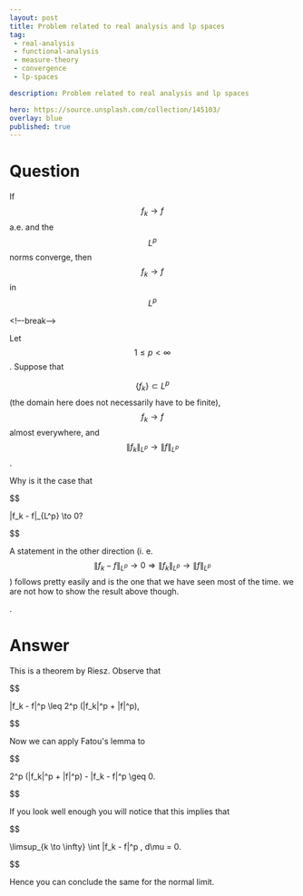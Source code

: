 ```yaml
---
layout: post
title: Problem related to real analysis and lp spaces
tag:
 - real-analysis
 - functional-analysis
 - measure-theory
 - convergence
 - lp-spaces

description: Problem related to real analysis and lp spaces

hero: https://source.unsplash.com/collection/145103/
overlay: blue 
published: true
---
```


# Question 

If $$f_k \to f$$ a.e. and the $$L^p$$ norms converge, then $$f_k \to f$$ in $$L^p$$

<!–-break-–>


Let $$1\leq p < \infty$$.
 Suppose that 

$$\{f_k\} \subset L^p$$ (the domain here does not necessarily have to be finite), 
$$f_k \to f$$ almost everywhere, and 
$$\|f_k\|_{L^p} \to \|f\|_{L^p}$$.
 

Why is it the case that 

$$

\|f_k - f\|_{L^p} \to 0?

$$

 
A statement in the other direction (i.
e.
 $$\|f_k - f\|_{L^p} \to 0 \Rightarrow \|f_k\|_{L^p} \to \|f\|_{L^p}$$ ) follows pretty easily and is the one that we have  seen most of the time.
 we are  not how to show the result above though.
 
.


# Answer 


This is a theorem by Riesz.
Observe that


$$

\|f_k - f\|^p \leq 2^p (\|f_k\|^p + \|f\|^p),

$$


Now we can apply Fatou's lemma to


$$

2^p (\|f_k\|^p + \|f\|^p) - \|f_k - f\|^p \geq 0.

$$


If you look well enough you will notice that this implies that


$$

\limsup_{k \to \infty} \int \|f_k - f\|^p \, d\mu = 0.

$$


Hence you can conclude the same for the normal limit.

